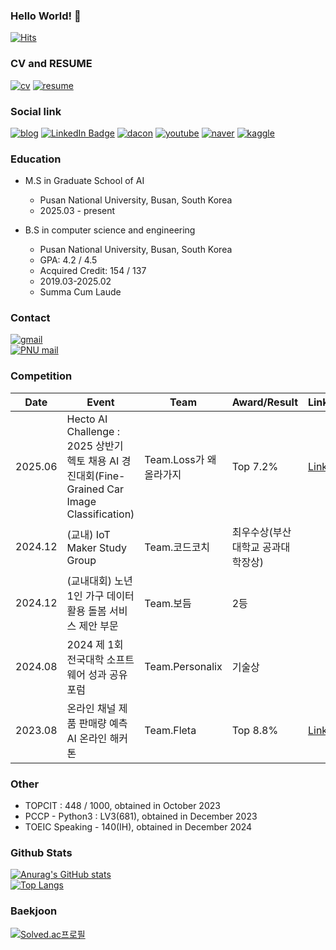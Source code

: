 ### Hello World! 👋

<!--
**minchoCoin/minchoCoin** is a ✨ _special_ ✨ repository because its `README.md` (this file) appears on your GitHub profile.

Here are some ideas to get you started:

- 🔭 I’m currently working on ...
- 🌱 I’m currently learning ...
- 👯 I’m looking to collaborate on ...
- 🤔 I’m looking for help with ...
- 💬 Ask me about ...
- 📫 How to reach me: ...
- 😄 Pronouns: ...
- ⚡ Fun fact: ...
-->
[![Hits](https://hits.sh/github.com/minchoCoin.svg?view=today-total&logo=github)](https://hits.sh/github.com/minchoCoin/)

### CV and RESUME
[![cv](https://img.shields.io/badge/CV-darkgreen?logo=readme&style=flat&logoColor=white)](https://github.com/minchoCoin/minchoCoin/blob/main/CV_taehunkim.pdf)
[![resume](https://img.shields.io/badge/RESUME-6d856d?logo=readme&style=flat&logoColor=white)](https://minchocoin.github.io/resume/)

### Social link
[![blog](http://img.shields.io/badge/BLOG-beige??style=flat&logo=github&logoColor=black)](https://minchocoin.github.io/)
[![LinkedIn Badge](http://img.shields.io/badge/-LinkedIn-0072b1?style=flat&logo=readdotcv)](https://www.linkedin.com/in/taehun-kim-351185350/)
[![dacon](http://img.shields.io/badge/Dacon-3B7CDE?style=flat&logo=readme&logoColor=white)](https://dacon.io/myprofile/483768/home)
[![youtube](http://img.shields.io/badge/Youtube-red?style=flat&logo=youtube&logoColor=white)](https://www.youtube.com/@taehunkim_coding)
[![naver](http://img.shields.io/badge/Naver_blog-2DB400?style=flat&logo=naver&logoColor=white)](https://m.blog.naver.com/0508taehun)
[![kaggle](http://img.shields.io/badge/Kaggle-skyblue?style=flat&logo=readme&logoColor=white)](https://www.kaggle.com/minchocoin)

### Education
- M.S in Graduate School of AI
  - Pusan National University, Busan, South Korea
  - 2025.03 - present

- B.S in computer science and engineering
  - Pusan National University, Busan, South Korea
  - GPA: 4.2 / 4.5
  - Acquired Credit: 154 / 137
  - 2019.03-2025.02
  - Summa Cum Laude

### Contact
<a href="mailto:taehun5508@gmail.com">
        <img alt="gmail" src="https://img.shields.io/badge/-taehun5508@gmail.com-d14836?style=flat-square&logo=Gmail&logoColor=white"> 
    </a>
    <br>
<a href="mailto:bigteach0508@pusan.ac.kr">
        <img alt="PNU mail" src="https://img.shields.io/badge/-bigteach0508@pusan.ac.kr-005baa?style=flat-square&logo=Gmail&logoColor=white"> 
    </a>


### Competition
| Date| Event|Team| Award/Result| Links|
|------------|---------------------------------------------------------------------------------------------|----|------------------------------------------------------|-----------------------------------------|
|2025.06| Hecto AI Challenge : 2025 상반기 헥토 채용 AI 경진대회(Fine-Grained Car Image Classification) | Team.Loss가 왜 올라가지 | Top 7.2% |[Link](https://dacon.io/competitions/official/236493/overview/description)|
|2024.12| (교내) IoT Maker Study Group | Team.코드코치 | 최우수상(부산대학교 공과대학장상) ||
|2024.12| (교내대회) 노년 1인 가구 데이터 활용 돌봄 서비스 제안 부문 | Team.보듬 | 2등 ||
|2024.08| 2024 제 1회 전국대학 소프트웨어 성과 공유 포럼 | Team.Personalix |기술상||
|2023.08| 온라인 채널 제품 판매량 예측 AI 온라인 해커톤 | Team.Fleta | Top 8.8% |[Link](https://dacon.io/competitions/official/236129/overview/description)|
### Other
- TOPCIT : 448 / 1000, obtained in October 2023
- PCCP - Python3 : LV3(681), obtained in December 2023
- TOEIC Speaking - 140(IH), obtained in December 2024
### Github Stats

[![Anurag's GitHub stats](https://github-readme-stats.vercel.app/api?username=minchoCoin&theme=vue-dark)](https://github.com/anuraghazra/github-readme-stats)
<br>
[![Top Langs](https://github-readme-stats.vercel.app/api/top-langs/?username=minchoCoin&theme=vue-dark&langs_count=10&layout=compact&exclude_repo=minchoCoin.github.io,stt-service,deep-learning-programming)](https://github.com/anuraghazra/github-readme-stats)

### Baekjoon

[![Solved.ac프로필](http://mazassumnida.wtf/api/v2/generate_badge?boj=bigteach)](https://solved.ac/profile/bigteach)

